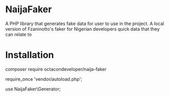 # NaijaFaker
A PHP library that generates fake data for user to use in the project. A local version of Fzaninotto's faker for Nigerian developers  quick data that they can relate to

 
# Installation 
composer require octacondeveloper/naija-faker

require_once 'vendor/autoload.php';

use NaijaFaker\Generator;


